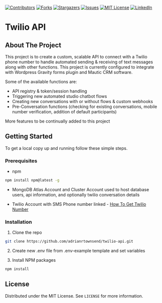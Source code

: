 <!-- 
ok so notes about the readme

* 




-->
<!-- 
Credit to readme template author: 
https://github.com/othneildrew/Best-README-Template/blob/master/BLANK_README.md 
Thank you!
-->
[![Contributors][contributors-shield]][contributors-url]
[![Forks][forks-shield]][forks-url]
[![Stargazers][stars-shield]][stars-url]
[![Issues][issues-shield]][issues-url]
[![MIT License][license-shield]][license-url]
[![LinkedIn][linkedin-shield]][linkedin-url]

# Twilio API

## About The Project
This project is to create a custom, scalable API to connect with a Twilio phone number to handle automated sending & receiving of text messages along with other functions. This project is currently configured to integrate with Wordpress Gravity forms plugin and Mautic CRM software.

Some of the available functions are:
* API registry & token/session handling
* Triggering new automated studio chatbot flows
* Creating new conversations with or without flows & custom webhooks
* Pre-Conversation functions (checking for existing conversations, mobile number verification, addition of default participants)

More features to be continually added to this project

## Getting Started
To get a local copy up and running follow these simple steps.

### Prerequisites
* npm
```sh
npm install npm@latest -g
```

* MongoDB Atlas Account and Cluster
Account used to host database users, api information, and optionally twilio conversation details

* Twilio Account with SMS Phone number linked - 
[How To Get Twilio Number](https://www.twilio.com/docs/phone-numbers)

### Installation
1. Clone the repo
```sh
git clone https://github.com/adrianrtownsend/twilio-api.git
```

2. Create new .env file from .env-example template and set variables

3. Install NPM packages
```sh
npm install
```

## License

Distributed under the MIT License. See `LICENSE` for more information.

<!-- MARKDOWN LINKS & IMAGES -->
<!-- https://www.markdownguide.org/basic-syntax/#reference-style-links -->
[contributors-shield]: https://img.shields.io/github/contributors/adrianrtownsend/twilio-api.svg?style=for-the-badge
[contributors-url]: https://github.com/adrianrtownsend/twilio-api/graphs/contributors
[forks-shield]: https://img.shields.io/github/forks/adrianrtownsend/twilio-api.svg?style=for-the-badge
[forks-url]: https://github.com/adrianrtownsend/twilio-api/network/members
[stars-shield]: https://img.shields.io/github/stars/adrianrtownsend/twilio-api.svg?style=for-the-badge
[stars-url]: https://github.com/adrianrtownsend/twilio-api/stargazers
[issues-shield]: https://img.shields.io/github/issues/adrianrtownsend/twilio-api.svg?style=for-the-badge
[issues-url]: https://github.com/adrianrtownsend/twilio-api/issues
[license-shield]: https://img.shields.io/github/license/adrianrtownsend/twilio-api.svg?style=for-the-badge
[license-url]: https://github.com/adrianrtownsend/twilio-api/blob/master/LICENSE.txt
[linkedin-shield]: https://img.shields.io/badge/-LinkedIn-black.svg?style=for-the-badge&logo=linkedin&colorB=555
[linkedin-url]: https://linkedin.com/in/adrianrtownsend